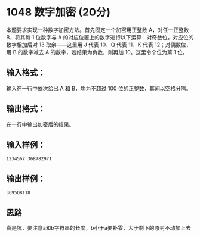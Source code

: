 # 1048 数字加密 (20分)
本题要求实现一种数字加密方法。首先固定一个加密用正整数 A，对任一正整数 B，将其每 1 位数字与 A 的对应位置上的数字进行以下运算：对奇数位，对应位的数字相加后对 13 取余——这里用 J 代表 10、Q 代表 11、K 代表 12；对偶数位，用 B 的数字减去 A 的数字，若结果为负数，则再加 10。这里令个位为第 1 位。

## 输入格式：
输入在一行中依次给出 A 和 B，均为不超过 100 位的正整数，其间以空格分隔。

## 输出格式：
在一行中输出加密后的结果。

## 输入样例：
```
1234567 368782971
```
      
    
## 输出样例：
```
3695Q8118
```
      
## 思路
真是坑，要注意a和b字符串的长度，b小于a要补零，大于剩下的原封不动加上去